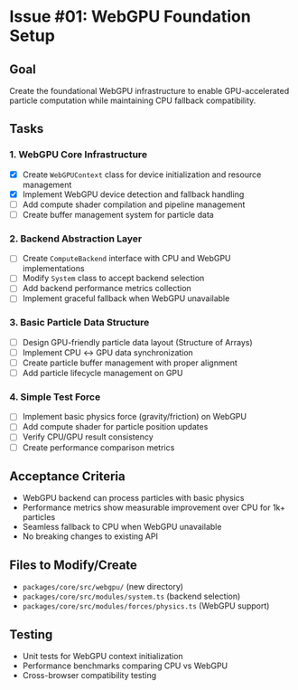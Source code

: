 # Issue #01: WebGPU Foundation Setup

## Goal
Create the foundational WebGPU infrastructure to enable GPU-accelerated particle computation while maintaining CPU fallback compatibility.

## Tasks

### 1. WebGPU Core Infrastructure
- [x] Create `WebGPUContext` class for device initialization and resource management
- [x] Implement WebGPU device detection and fallback handling
- [ ] Add compute shader compilation and pipeline management
- [ ] Create buffer management system for particle data

### 2. Backend Abstraction Layer
- [ ] Create `ComputeBackend` interface with CPU and WebGPU implementations
- [ ] Modify `System` class to accept backend selection
- [ ] Add backend performance metrics collection
- [ ] Implement graceful fallback when WebGPU unavailable

### 3. Basic Particle Data Structure
- [ ] Design GPU-friendly particle data layout (Structure of Arrays)
- [ ] Implement CPU ↔ GPU data synchronization
- [ ] Create particle buffer management with proper alignment
- [ ] Add particle lifecycle management on GPU

### 4. Simple Test Force
- [ ] Implement basic physics force (gravity/friction) on WebGPU
- [ ] Add compute shader for particle position updates
- [ ] Verify CPU/GPU result consistency
- [ ] Create performance comparison metrics

## Acceptance Criteria
- WebGPU backend can process particles with basic physics
- Performance metrics show measurable improvement over CPU for 1k+ particles
- Seamless fallback to CPU when WebGPU unavailable
- No breaking changes to existing API

## Files to Modify/Create
- `packages/core/src/webgpu/` (new directory)
- `packages/core/src/modules/system.ts` (backend selection)
- `packages/core/src/modules/forces/physics.ts` (WebGPU support)

## Testing
- Unit tests for WebGPU context initialization
- Performance benchmarks comparing CPU vs WebGPU
- Cross-browser compatibility testing